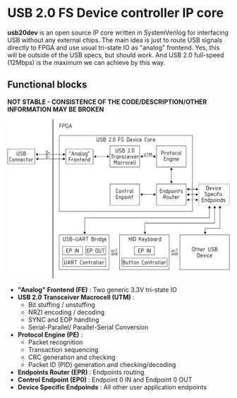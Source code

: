 # USB 2.0 FS Device controller IP core

**usb20dev** is an open source IP core written in SystemVerilog for interfacing USB without any external chips.
The main idea is just to route USB signals directly to FPGA and use usual tri-state IO as "analog" frontend. Yes, this will be outside of the USB specs, but should work. And USB 2.0 full-speed (12Mbps) is the maximum we can achieve by this way.

## Functional blocks

**NOT STABLE - CONSISTENCE OF THE CODE/DESCRIPTION/OTHER INFORMATION MAY BE BROKEN**

![func_sch](doc/func_sch.png)

* **"Analog" Frontend (FE)** : Two generic 3.3V tri-state IO
* **USB 2.0 Transceiver Macrocell (UTM)** :
    * Bit stuffing / unstuffing
    * NRZI encoding / decoding
    * SYNC and EOP handling
    * Serial-Parallel/ Parallel-Serial Conversion
* **Protocol Engine (PE)** :
    * Packet recognition
    * Transaction sequencing
    * CRC generation and checking
    * Packet ID (PID) generation and checking/decoding
* **Endpoints Router (EPR)** : Endpoints routing
* **Control Endpoint (EP0)** : Endpoint 0 IN and Endpoint 0 OUT
* **Device Specific Endpoinds** : All other user application endpoints


